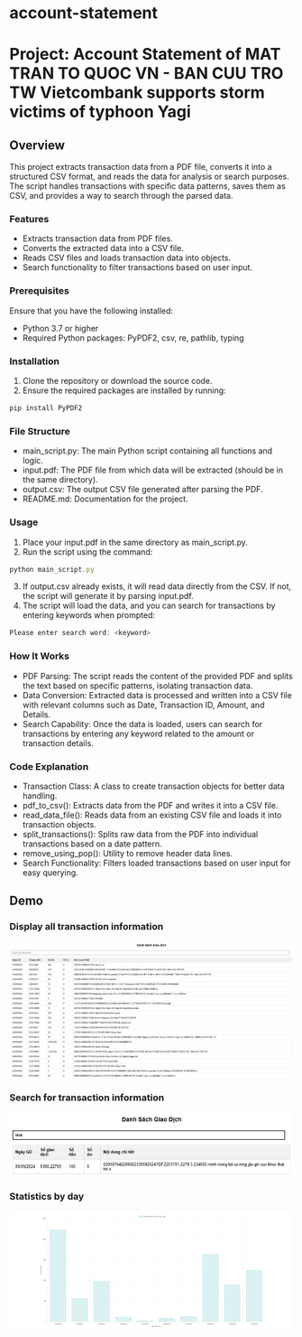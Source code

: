# account-statement

# Project: Account Statement of MAT TRAN TO QUOC VN - BAN CUU TRO TW Vietcombank supports storm victims of typhoon Yagi
## Overview
This project extracts transaction data from a PDF file, converts it into a structured CSV format, and reads the data for analysis or search purposes. The script handles transactions with specific data patterns, saves them as CSV, and provides a way to search through the parsed data.

### Features
- Extracts transaction data from PDF files.
- Converts the extracted data into a CSV file.
- Reads CSV files and loads transaction data into objects.
- Search functionality to filter transactions based on user input.

### Prerequisites
Ensure that you have the following installed:

- Python 3.7 or higher
- Required Python packages: PyPDF2, csv, re, pathlib, typing

### Installation
1. Clone the repository or download the source code.
2. Ensure the required packages are installed by running:

```javascript 
pip install PyPDF2
```
    

### File Structure
- main_script.py: The main Python script containing all functions and logic.
- input.pdf: The PDF file from which data will be extracted (should be in the same directory).
- output.csv: The output CSV file generated after parsing the PDF.
- README.md: Documentation for the project.

### Usage
1. Place your input.pdf in the same directory as main_script.py.
2. Run the script using the command:
```javascript 
python main_script.py
```
    
3. If output.csv already exists, it will read data directly from the CSV. If not, the script will generate it by parsing input.pdf.
4. The script will load the data, and you can search for transactions by entering keywords when prompted:

```javascript 
Please enter search word: <keyword>
```
    



### How It Works

- PDF Parsing: The script reads the content of the provided PDF and splits the text based on specific patterns, isolating transaction data.
- Data Conversion: Extracted data is processed and written into a CSV file with relevant columns such as Date, Transaction ID, Amount, and Details.
- Search Capability: Once the data is loaded, users can search for transactions by entering any keyword related to the amount or transaction details.

### Code Explanation

- Transaction Class: A class to create transaction objects for better data handling.
- pdf_to_csv(): Extracts data from the PDF and writes it into a CSV file.
- read_data_file(): Reads data from an existing CSV file and loads it into transaction objects.
- split_transactions(): Splits raw data from the PDF into individual transactions based on a date pattern.
- remove_using_pop(): Utility to remove header data lines.
- Search Functionality: Filters loaded transactions based on user input for easy querying.


## Demo
### Display all transaction information

<p align="center">
  <img src="./Transaction List.jpg" >
</p>


### Search for transaction information

<p align="center">
  <img src="./Search.jpg" >
</p>

### Statistics by day

<p align="center">
  <img src="./Statistics by day.jpg" >
</p>





